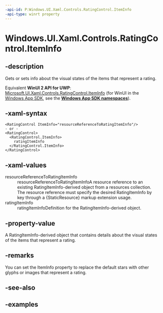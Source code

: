 ```yaml
---
-api-id: P:Windows.UI.Xaml.Controls.RatingControl.ItemInfo
-api-type: winrt property
---
```


<!-- Property syntax.
public RatingItemInfo ItemInfo { get;  set; }
-->

# Windows.UI.Xaml.Controls.RatingControl.ItemInfo

## -description

Gets or sets info about the visual states of the items that represent a rating.

Equivalent **WinUI 2 API for UWP**: [Microsoft.UI.Xaml.Controls.RatingControl.ItemInfo](/windows/winui/api/microsoft.ui.xaml.controls.ratingcontrol.iteminfo) (for WinUI in the [Windows App SDK](/windows/apps/windows-app-sdk/), see the **[Windows App SDK namespaces](/windows/windows-app-sdk/api/winrt/)**).

## -xaml-syntax

```xaml
<RatingControl ItemInfo="resourceReferenceToRatingItemInfo"/>
- or -
<RatingControl>
  <RatingControl.ItemInfo>
    ratingItemInfo
  </RatingControl.ItemInfo>
</RatingControl>
```

## -xaml-values

<dl><dt>resourceReferenceToRatingItemInfo</dt><dd>resourceReferenceToRatingItemInfoA resource reference to an existing RatingItemInfo-derived object from a resources collection. The resource reference must specify the desired RatingItemInfo by key through a {StaticResource} markup extension usage.</dd>
<dt>ratingItemInfo</dt><dd>ratingItemInfoDefinition for the RatingItemInfo-derived object.</dd>
</dl>

## -property-value

A RatingItemInfo-derived object that contains details about the visual states of the items that represent a rating.

## -remarks

You can set the ItemInfo property to replace the default stars with other glyphs or images that represent a rating.

## -see-also

## -examples

